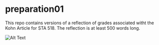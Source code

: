 # preparation01
This repo contains versions of a reflection of grades associated witht the Kohn Article for STA 518.  The reflection is at least 500 words long.

![Alt Text](https://media.giphy.com/media/2ehjfMoWiBRTy/giphy.gif?cid=ecf05e47th9calkg8t1839nblhq55t96ofrjaebqyo2uk4rs&rid=giphy.gif&ct=g)

